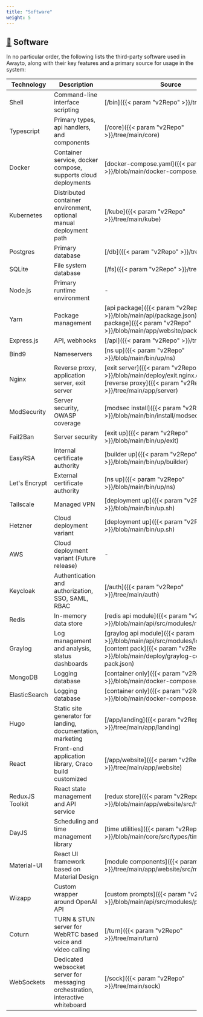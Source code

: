 ```yaml
---
title: "Software"
weight: 5
---
```


## [&#128279;](#software) Software

In no particular order, the following lists the third-party software used in Awayto, along with their key features and a primary source for  usage in the system:

| Technology | Description | Source |
|-|-|-|
| Shell | Command-line interface scripting | [/bin]({{< param "v2Repo" >}}/tree/main/bin) |
| Typescript | Primary types, api handlers, and components | [/core]({{< param "v2Repo" >}}/tree/main/core) |
| Docker | Container service, docker compose, supports cloud deployments | [docker-compose.yaml]({{< param "v2Repo" >}}/blob/main/docker-compose.yml) |
| Kubernetes | Distributed container environment, optional manual deployment path | [/kube]({{< param "v2Repo" >}}/tree/main/kube) |
| Postgres | Primary database | [/db]({{< param "v2Repo" >}}/tree/main/db) |
| SQLite | File system database | [/fs]({{< param "v2Repo" >}}/tree/main/fs) |
| Node.js | Primary runtime environment |-|
| Yarn | Package management | [api package]({{< param "v2Repo" >}}/blob/main/api/package.json), [app package]({{< param "v2Repo" >}}/blob/main/app/website/package.json) |
| Express.js | API, webhooks | [/api]({{< param "v2Repo" >}}/tree/main/api) |
| Bind9 | Nameservers | [ns up]({{< param "v2Repo" >}}/blob/main/bin/up/ns) |
| Nginx | Reverse proxy, application server, exit server | [exit server]({{< param "v2Repo" >}}/blob/main/deploy/exit.nginx.conf), [reverse proxy]({{< param "v2Repo" >}}/tree/main/app/server) |
| ModSecurity | Server security, OWASP coverage | [modsec install]({{< param "v2Repo" >}}/blob/main/bin/install/modsec) |
| Fail2Ban | Server security | [exit up]({{< param "v2Repo" >}}/blob/main/bin/up/exit) |
| EasyRSA | Internal certificate authority | [builder up]({{< param "v2Repo" >}}/blob/main/bin/up/builder) |
| Let's Encrypt | External certificate authority | [ns up]({{< param "v2Repo" >}}/blob/main/bin/up/ns) |
| Tailscale | Managed VPN | [deployment up]({{< param "v2Repo" >}}/blob/main/bin/up.sh) |
| Hetzner | Cloud deployment variant | [deployment up]({{< param "v2Repo" >}}/blob/main/bin/up.sh) |
| AWS | Cloud deployment variant (Future release) |-|
| Keycloak | Authentication and authorization, SSO, SAML, RBAC | [/auth]({{< param "v2Repo" >}}/tree/main/auth) |
| Redis | In-memory data store | [redis api module]({{< param "v2Repo" >}}/blob/main/api/src/modules/redis.ts) |
| Graylog | Log management and analysis, status dashboards | [graylog api module]({{< param "v2Repo" >}}/blob/main/api/src/modules/logger.ts), [content pack]({{< param "v2Repo" >}}/blob/main/deploy/graylog-content-pack.json) |
| MongoDB | Logging database | [container only]({{< param "v2Repo" >}}/blob/main/docker-compose.yml) |
| ElasticSearch | Logging database | [container only]({{< param "v2Repo" >}}/blob/main/docker-compose.yml) |
| Hugo | Static site generator for landing, documentation, marketing | [/app/landing]({{< param "v2Repo" >}}/tree/main/app/landing) |
| React | Front-end application library, Craco build customized | [/app/website]({{< param "v2Repo" >}}/tree/main/app/website) |
| ReduxJS Toolkit | React state management and API service | [redux store]({{< param "v2Repo" >}}/blob/main/app/website/src/hooks/store.ts) |
| DayJS | Scheduling and time management library | [time utilities]({{< param "v2Repo" >}}/blob/main/core/src/types/time_unit.ts) |
| Material-UI | React UI framework based on Material Design | [module components]({{< param "v2Repo" >}}/tree/main/app/website/src/modules) |
| Wizapp | Custom wrapper around OpenAI API | [custom prompts]({{< param "v2Repo" >}}/blob/main/api/src/modules/prompts.ts)
| Coturn | TURN & STUN server for WebRTC based voice and video calling | [/turn]({{< param "v2Repo" >}}/tree/main/turn) |
| WebSockets | Dedicated websocket server for messaging orchestration, interactive whiteboard | [/sock]({{< param "v2Repo" >}}/tree/main/sock) |
